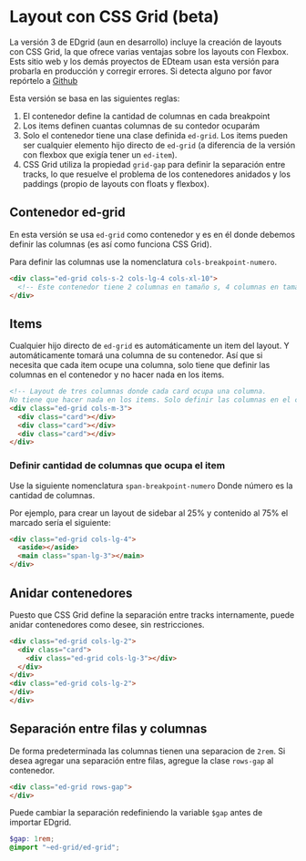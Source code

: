 # Layout con CSS Grid (beta)

La versión 3 de EDgrid (aun en desarrollo) incluye la creación de layouts con CSS Grid, la que ofrece varias ventajas sobre los layouts con Flexbox. Ests sitio web y los demás proyectos de EDteam usan esta versión para probarla en producción y corregir errores. Si detecta alguno por favor repórtelo a [Github](https://github.com/escueladigital/EDgrid/issues)

Esta versión se basa en las siguientes reglas:

1. El contenedor define la cantidad de columnas en cada breakpoint
2. Los items definen cuantas columnas de su contedor ocuparám
3. Solo el contenedor tiene una clase definida `ed-grid`. Los items pueden ser cualquier elemento hijo directo de `ed-grid` (a diferencia de la versión con flexbox que exigía tener un `ed-item`).
4. CSS Grid utiliza la propiedad `grid-gap` para definir la separación entre tracks, lo que resuelve el problema de los contenedores anidados y los paddings (propio de layouts con floats y flexbox).

## Contenedor ed-grid

En esta versión se usa `ed-grid` como contenedor y es en él donde debemos definir las columnas (es así como funciona CSS Grid).

Para definir las columnas use la nomenclatura `cols-breakpoint-numero`.

```html
<div class="ed-grid cols-s-2 cols-lg-4 cols-xl-10">
  <!-- Este contenedor tiene 2 columnas en tamaño s, 4 columnas en tamaño lg y 10 columnas en tamaño xl -->
</div>
```

## Items

Cualquier hijo directo de `ed-grid` es automáticamente un item del layout. Y automáticamente tomará una columna de su contenedor. Así que si necesita que cada item ocupe una columna, solo tiene que definir las columnas en el contenedor y no hacer nada en los items.

```html
<!-- Layout de tres columnas donde cada card ocupa una columna.
No tiene que hacer nada en los items. Solo definir las columnas en el contenedor -->
<div class="ed-grid cols-m-3">
  <div class="card"></div>
  <div class="card"></div>
  <div class="card"></div>
</div>
```

### Definir cantidad de columnas que ocupa el item

Use la siguiente nomenclatura `span-breakpoint-numero` Donde número es la cantidad de columnas.

Por ejemplo, para crear un layout de sidebar al 25% y contenido al 75% el marcado sería el siguiente:

```html
<div class="ed-grid cols-lg-4">
  <aside></aside>
  <main class="span-lg-3"></main>
</div>
```

## Anidar contenedores

Puesto que CSS Grid define la separación entre tracks internamente, puede anidar contenedores como desee, sin restricciones.

```html
<div class="ed-grid cols-lg-2">
  <div class="card">
    <div class="ed-grid cols-lg-3"></div>
  </div>
</div>
<div class="ed-grid cols-lg-2">
</div>
</div>
```

## Separación entre filas y columnas

De forma predeterminada las columnas tienen una separacion de `2rem`. Si desea agregar una separación entre filas, agregue la clase `rows-gap` al contenedor.

```html
<div class="ed-grid rows-gap">
</div>
```

Puede cambiar la separación redefiniendo la variable `$gap` antes de importar EDgrid.

```scss
$gap: 1rem;
@import "~ed-grid/ed-grid";
```
